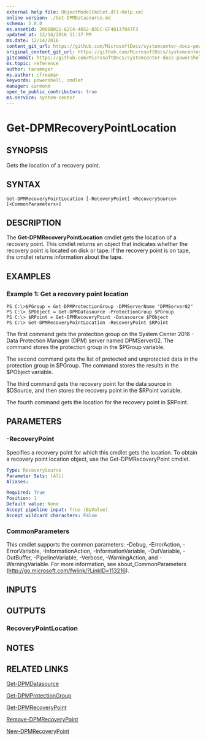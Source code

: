 ```yaml
---
external help file: ObjectModelCmdlet.dll-Help.xml
online version: ./Get-DPMDatasource.md
schema: 2.0.0
ms.assetid: 2008B021-62C4-4652-B3EC-EF40137847F3
updated_at: 12/14/2016 11:37 PM
ms.date: 12/14/2016
content_git_url: https://github.com/MicrosoftDocs/systemcenter-docs-powershell/blob/master/systemcenter-cmdlets/SystemCenter2016/DataProtectionManager/v1/Get-DPMRecoveryPointLocation.md
original_content_git_url: https://github.com/MicrosoftDocs/systemcenter-docs-powershell/blob/master/systemcenter-cmdlets/SystemCenter2016/DataProtectionManager/v1/Get-DPMRecoveryPointLocation.md
gitcommit: https://github.com/MicrosoftDocs/systemcenter-docs-powershell/blob/ddd0fefc9adaabb9394eb6c21b33370913d1830d/systemcenter-cmdlets/SystemCenter2016/DataProtectionManager/v1/Get-DPMRecoveryPointLocation.md
ms.topic: reference
author: tarameyer
ms.author: cfreeman
keywords: powershell, cmdlet
manager: carmonm
open_to_public_contributors: true
ms.service: system-center
---
```


# Get-DPMRecoveryPointLocation

## SYNOPSIS
Gets the location of a recovery point.

## SYNTAX

```
Get-DPMRecoveryPointLocation [-RecoveryPoint] <RecoverySource> [<CommonParameters>]
```

## DESCRIPTION
The **Get-DPMRecoveryPointLocation** cmdlet gets the location of a recovery point.
This cmdlet returns an object that indicates whether the recovery point is located on disk or tape.
If the recovery point is on tape, the cmdlet returns information about the tape.

## EXAMPLES

### Example 1: Get a recovery point location
```
PS C:\>$PGroup = Get-DPMProtectionGroup -DPMServerName "DPMServer02"
PS C:\> $PObject = Get-DPMDatasource -ProtectionGroup $PGroup
PS C:\> $RPoint = Get-DPMRecoveryPoint -Datasource $PObject
PS C:\> Get-DPMRecoveryPointLocation -RecoveryPoint $RPoint
```

The first command gets the protection group on the System Center 2016 - Data Protection Manager (DPM) server named DPMServer02.
The command stores the protection group in the $PGroup variable.

The second command gets the list of protected and unprotected data in the protection group in $PGroup.
The command stores the results in the $PObject variable.

The third command gets the recovery point for the data source in $DSource, and then stores the recovery point in the $RPoint variable.

The fourth command gets the location for the recovery point in $RPoint.

## PARAMETERS

### -RecoveryPoint
Specifies a recovery point for which this cmdlet gets the location.
To obtain a recovery point location object, use the Get-DPMRecoveryPoint cmdlet.

```yaml
Type: RecoverySource
Parameter Sets: (All)
Aliases: 

Required: True
Position: 1
Default value: None
Accept pipeline input: True (ByValue)
Accept wildcard characters: False
```

### CommonParameters
This cmdlet supports the common parameters: -Debug, -ErrorAction, -ErrorVariable, -InformationAction, -InformationVariable, -OutVariable, -OutBuffer, -PipelineVariable, -Verbose, -WarningAction, and -WarningVariable. For more information, see about_CommonParameters (http://go.microsoft.com/fwlink/?LinkID=113216).

## INPUTS

## OUTPUTS

### RecoveryPointLocation

## NOTES

## RELATED LINKS

[Get-DPMDatasource](xref:SystemCenter2016/DataProtectionManager/v1/Get-DPMDatasource.md)

[Get-DPMProtectionGroup](xref:SystemCenter2016/DataProtectionManager/v1/Get-DPMProtectionGroup.md)

[Get-DPMRecoveryPoint](xref:SystemCenter2016/DataProtectionManager/v1/Get-DPMRecoveryPoint.md)

[Remove-DPMRecoveryPoint](xref:SystemCenter2016/DataProtectionManager/v1/Remove-DPMRecoveryPoint.md)

[New-DPMRecoveryPoint](xref:SystemCenter2016/DataProtectionManager/v1/New-DPMRecoveryPoint.md)

